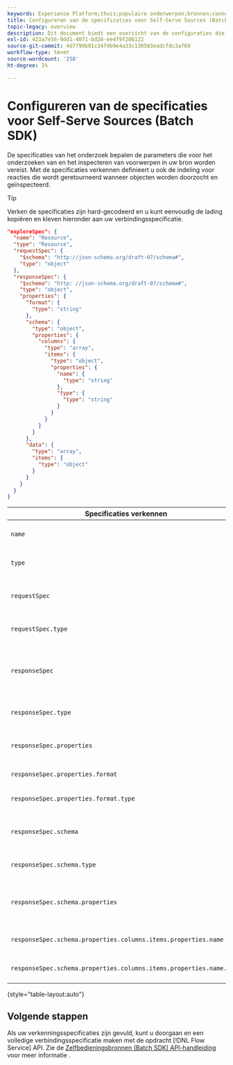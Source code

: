 ```yaml
---
keywords: Experience Platform;thuis;populaire onderwerpen;bronnen;connectors;bronconnectors;bronnen sdk;sdk;SDK
title: Configureren van de specificaties voor Self-Serve Sources (Batch SDK)
topic-legacy: overview
description: Dit document biedt een overzicht van de configuraties die u moet voorbereiden om Self-Serve Sources (Batch SDK) te kunnen gebruiken.
exl-id: 423a7e56-9dd1-4071-bd26-ee4f9f206122
source-git-commit: 4d7799b01c34f4b9e4a33c130583eadcfdc3af69
workflow-type: tm+mt
source-wordcount: '258'
ht-degree: 1%

---
```


# Configureren van de specificaties voor Self-Serve Sources (Batch SDK)

De specificaties van het onderzoek bepalen de parameters die voor het onderzoeken van en het inspecteren van voorwerpen in uw bron worden vereist. Met de specificaties verkennen definieert u ook de indeling voor reacties die wordt geretourneerd wanneer objecten worden doorzocht en geïnspecteerd.

>[!TIP]
>
>Verken de specificaties zijn hard-gecodeerd en u kunt eenvoudig de lading kopiëren en kleven hieronder aan uw verbindingsspecificatie.

```json
"exploreSpec": {
  "name": "Resource",
  "type": "Resource",
  "requestSpec": {
    "$schema": "http://json-schema.org/draft-07/schema#",
    "type": "object"
  },
  "responseSpec": {
    "$schema": "http: //json-schema.org/draft-07/schema#",
    "type": "object",
    "properties": {
      "format": {
        "type": "string"
      },
      "schema": {
        "type": "object",
        "properties": {
          "columns": {
            "type": "array",
            "items": {
              "type": "object",
              "properties": {
                "name": {
                  "type": "string"
                },
                "type": {
                  "type": "string"
                }
              }
            }
          }
        }
      },
      "data": {
        "type": "array",
        "items": {
          "type": "object"
        }
      }
    }
  }
}
```

| Specificaties verkennen | Beschrijving | Voorbeeld |
| --- | --- | --- |
| `name` | Definieert de naam of id van de exploratiespecificatie. | `Resource` |
| `type` | Definieert het type van de verkenningsspecificatie. | `Resource` |
| `requestSpec` | Bevat de parameters die vereist zijn om objecten in de verbinding te verkennen. |
| `requestSpec.type` | Definieert het gegevenstype van de aanvraagspecificatie. | `object` |
| `responseSpec` | Bevat de parameters die het formaat van het antwoordbericht bepalen tegen een verkennen vraag is teruggekeerd. |
| `responseSpec.type` | Definieert het gegevenstype van de reactiespecificatie. | `object` |
| `responseSpec.properties` | Bevat informatie met betrekking tot hoe het reactiebericht wordt geformatteerd. |
| `responseSpec.properties.format` | Bepaalt het formatteren van het reactieschema. | `object` |
| `responseSpec.properties.format.type` | Definieert het gegevenstype van eigenschappen. | `string` |
| `responseSpec.schema` | Bevat informatie met betrekking tot hoe het reactieschema geformatteerd is. |
| `responseSpec.schema.type` | Definieert het gegevenstype van het schema. | `object` |
| `responseSpec.schema.properties` | Bevat informatie over de kolommen, het type, en de punten die binnen een schema worden gehouden. |
| `responseSpec.schema.properties.columns.items.properties.name` | Hiermee geeft u de naam van het bestand weer. |
| `responseSpec.schema.properties.columns.items.properties.name.type` | Hiermee definieert u het gegevenstype van de bestandsnaam. | `string` |

{style=&quot;table-layout:auto&quot;}

## Volgende stappen

Als uw verkenningsspecificaties zijn gevuld, kunt u doorgaan en een volledige verbindingsspecificatie maken met de opdracht [!DNL Flow Service] API. Zie de [Zelfbedieningsbronnen (Batch SDK) API-handleiding](../api/api-overview.md) voor meer informatie .
